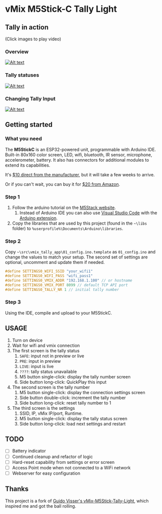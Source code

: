 # vMix M5Stick-C Tally Light

## Tally in action

(Click images to play video)

### Overview

[![Alt text](https://img.youtube.com/vi/AwrGejqj_YY/0.jpg)](https://youtu.be/AwrGejqj_YY)

### Tally statuses

[![Alt text](https://img.youtube.com/vi/anjMjVwFqTU/0.jpg)](https://youtu.be/anjMjVwFqTU)

### Changing Tally Input

[![Alt text](https://img.youtube.com/vi/vNC3jXKfyJU/0.jpg)](https://youtu.be/vNC3jXKfyJU)

## Getting started

### What you need

The **M5StickC** is an ESP32-powered unit, programmable with Arduino IDE. Built-in 80x160 color screen, LED, wifi, bluetooth, IR sensor, microphone, accelerometer, battery. It also has connectors for additional modules to extend its capabilities.

It's [$10 direct from the manufacturer](https://m5stack.com/collections/m5-core/products/stick-c), but it will take a few weeks to arrive.

Or if you can't wait, you can buy it for [$20 from Amazon](https://www.amazon.com/dp/B07R48W8R8/ref=cm_sw_r_tw_dp_x_oFNeFbQN387ED).

### Step 1

1. Follow the arduino tutorial on the [M5Stack website](https://docs.m5stack.com/#/en/arduino/arduino_development).
    1. Instead of Arduino IDE you can also use [Visual Studio Code](https://code.visualstudio.com/) with the [Arduino extension](https://marketplace.visualstudio.com/items?itemName=vsciot-vscode.vscode-arduino).
1. Copy the libraries that are used by this project (found in the `~\libs` folder) to `%userprofile%\Documents\Arduino\libraries`.

### Step 2

Copy `~\src\vmix_tally_app\01_config.ino.template` as `01_config.ino` and change the values to match your setup. The second set of settings are optional, uncomment and update them if needed.

```c
#define SETTINGS0_WIFI_SSID "your_wifi1"
#define SETTINGS0_WIFI_PASS "wifi_pass1"
#define SETTINGS0_VMIX_ADDR "192.168.1.100" // or hostname
#define SETTINGS0_VMIX_PORT 8099 // default TCP API port
#define SETTINGS0_TALLY_NR 1 // initial tally number
```

### Step 3

Using the IDE, compile and upload to your M5StickC.

## USAGE

1. Turn on device
1. Wait for wifi and vmix connection
1. The first screen is the tally status
    1. `SAFE`: input not in preview or live
    1. `PRE`: input in preview
    1. `LIVE`: input is live
    1. `????`: tally status unavailable
    1. M5 button single-click: display the tally number screen
    1. Side button long-click: QuickPlay this input
1. The second screen is the tally number
    1. M5 button single-click: display the connection settings screen
    1. Side button double-click: increment the tally number
    1. Side button long-click: reset tally number to 1
1. The third screen is the settings
    1. SSID, IP, vMix IP/port, Runtime.
    1. M5 button single-click: display the tally status screen
    1. Side button long-click: load next settings and restart

## TODO

* [ ]  Battery indicator
* [ ]  Continued cleanup and refactor of logic
* [ ]  Hard-reset capability from settings or error screen
* [ ]  Access Point mode when not connected to a WiFi network
* [ ]  Webserver for easy configuration

## Thanks

This project is a fork of [Guido Visser's vMix-M5Stick-Tally-Light](https://github.com/guido-visser/vMix-M5Stick-Tally-Light), which inspired me and got the ball rolling.